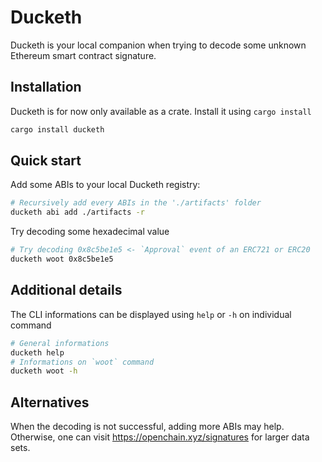 # Ducketh

Ducketh is your local companion when trying to decode some unknown Ethereum smart contract signature.

## Installation

Ducketh is for now only available as a crate. Install it using `cargo install`
```bash
cargo install ducketh
```

## Quick start

Add some ABIs to your local Ducketh registry:
```bash
# Recursively add every ABIs in the './artifacts' folder
ducketh abi add ./artifacts -r
```

Try decoding some hexadecimal value
```bash
# Try decoding 0x8c5be1e5 <- `Approval` event of an ERC721 or ERC20
ducketh woot 0x8c5be1e5
```

## Additional details

The CLI informations can be displayed using `help` or `-h` on individual command
```bash
# General informations
ducketh help
# Informations on `woot` command
ducketh woot -h
```

## Alternatives

When the decoding is not successful, adding more ABIs may help. Otherwise, one can visit https://openchain.xyz/signatures for larger data sets.
